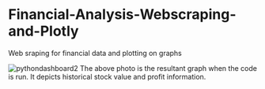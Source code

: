 # Financial-Analysis-Webscraping-and-Plotly
Web sraping for financial data and plotting on graphs

![pythondashboard2](https://user-images.githubusercontent.com/101603780/169864911-c35d8c43-2640-4dfa-9a03-c126a1454ef1.png)
The above photo is the resultant graph when the code is run. It depicts historical stock value and profit information.
